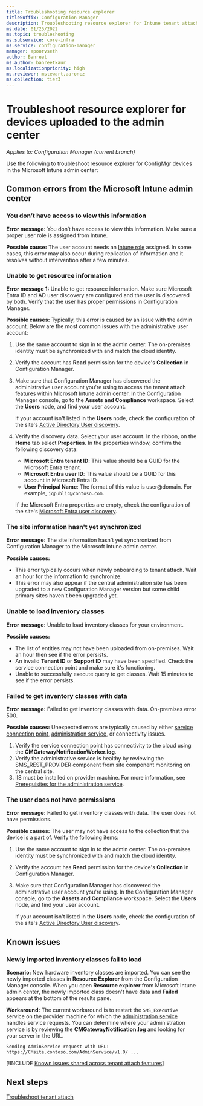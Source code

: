 ```yaml
---
title: Troubleshooting resource explorer
titleSuffix: Configuration Manager
description: Troubleshooting resource explorer for Intune tenant attach
ms.date: 01/25/2022
ms.topic: troubleshooting
ms.subservice: core-infra
ms.service: configuration-manager
manager: apoorvseth
author: Banreet
ms.author: banreetkaur
ms.localizationpriority: high
ms.reviewer: mstewart,aaroncz 
ms.collection: tier3
---
```


# Troubleshoot resource explorer for devices uploaded to the admin center
<!--6479284-->
*Applies to: Configuration Manager (current branch)*

Use the following to troubleshoot resource explorer for ConfigMgr devices in the Microsoft Intune admin center:

## Common errors from the Microsoft Intune admin center

### <a name="bkmk_intune"></a> You don’t have access to view this information
<!--7980141-->
**Error message:** You don’t have access to view this information. Make sure a proper user role is assigned from Intune.

**Possible cause:** The user account needs an [Intune role](../../intune/fundamentals/role-based-access-control.md) assigned. In some cases, this error may also occur during replication of information and it resolves without intervention after a few minutes.
### <a name="bkmk_noinfo"></a> Unable to get resource information

**Error message 1:** Unable to get resource information. Make sure Microsoft Entra ID and AD user discovery are configured and the user is discovered by both. Verify that the user has proper permissions in Configuration Manager.

**Possible causes:** Typically, this error is caused by an issue with the admin account. Below are the most common issues with the administrative user account:

1. Use the same account to sign in to the admin center. The on-premises identity must be synchronized with and match the cloud identity.
1. Verify the account has **Read** permission for the device's **Collection** in Configuration Manager.
1. Make sure that Configuration Manager has discovered the administrative user account you're using to access the tenant attach features within Microsoft Intune admin center. In the Configuration Manager console, go to the **Assets and Compliance** workspace. Select the **Users** node, and find your user account.

    If your account isn't listed in the **Users** node, check the configuration of the site's [Active Directory User discovery](../core/servers/deploy/configure/about-discovery-methods.md#bkmk_aboutUser).

1. Verify the discovery data. Select your user account. In the ribbon, on the **Home** tab select **Properties**. In the properties window, confirm the following discovery data:

    - **Microsoft Entra tenant ID**: This value should be a GUID for the Microsoft Entra tenant.
    - **Microsoft Entra user ID**: This value should be a GUID for this account in Microsoft Entra ID.
    - **User Principal Name**: The format of this value is user@domain. For example, `jqpublic@contoso.com`.

    If the Microsoft Entra properties are empty, check the configuration of the site's [Microsoft Entra user discovery](../core/servers/deploy/configure/about-discovery-methods.md#azureaddisc).

### <a name="bkmk_sync"></a> The site information hasn't yet synchronized

**Error message:** The site information hasn't yet synchronized from Configuration Manager to the Microsoft Intune admin center. 

**Possible causes:**
- This error typically occurs when newly onboarding to tenant attach. Wait an hour for the information to synchronize.
- This error may also appear if the central administration site has been upgraded to a new Configuration Manager version but some child primary sites haven't been upgraded yet.

### <a name="bkmk_load"></a> Unable to load inventory classes

**Error message:** Unable to load inventory classes for your environment.

**Possible causes:**

- The list of entities may not have been uploaded from on-premises. Wait an hour then see if the error persists.
- An invalid **Tenant ID** or **Support ID** may have been specified. Check the service connection point and make sure it's functioning.
- Unable to successfully execute query to get classes. Wait 15 minutes to see if the error persists.

### <a name="bkmk_get"></a> Failed to get inventory classes with data

**Error message:** Failed to get inventory classes with data. On-premises error 500.

**Possible causes:** Unexpected errors are typically caused by either [service connection point](../core/servers/deploy/configure/about-the-service-connection-point.md), [administration service](../develop/adminservice/overview.md), or connectivity issues.

1. Verify the service connection point has connectivity to the cloud using the **CMGatewayNotificationWorker.log**.
1. Verify the administrative service is healthy by reviewing the SMS_REST_PROVIDER component from site component monitoring on the central site.
1. IIS must be installed on provider machine. For more information, see [Prerequisites for the administration service](../develop/adminservice/overview.md#prerequisites).

### <a name="bkmk_user"></a> The user does not have permissions

**Error message:** Failed to get inventory classes with data. The user does not have permissions.

**Possible causes:** The user may not have access to the collection that the device is a part of. Verify the following items:

1. Use the same account to sign in to the admin center. The on-premises identity must be synchronized with and match the cloud identity.
1. Verify the account has **Read** permission for the device's **Collection** in Configuration Manager.
1. Make sure that Configuration Manager has discovered the administrative user account you're using. In the Configuration Manager console, go to the **Assets and Compliance** workspace. Select the **Users** node, and find your user account.

    If your account isn't listed in the **Users** node, check the configuration of the site's [Active Directory User discovery](../core/servers/deploy/configure/about-discovery-methods.md#bkmk_aboutUser).

## Known issues

### <a name="bkmk_import"></a> Newly imported inventory classes fail to load
<!--9391319, -->
**Scenario:** New hardware inventory classes are imported. You can see the newly imported classes in **Resource Explorer** from the Configuration Manager console. When you open **Resource explorer** from Microsoft Intune admin center, the newly imported class doesn't have data and **Failed** appears at the bottom of the results pane.

**Workaround:** The current workaround is to restart the `SMS_Executive` service on the provider machine for which the [administration service](../develop/adminservice/overview.md) handles service requests. You can determine where your administration service is by reviewing the **CMGatewayNotification.log** and looking for your server in the URL.

```log
Sending AdminService request with URL: https://CMsite.contoso.com/AdminService/v1.0/ ...
```

[!INCLUDE [Known issues shared across tenant attach features](includes/known-issues-shared.md)]

## Next steps

[Troubleshoot tenant attach](troubleshoot.md)
